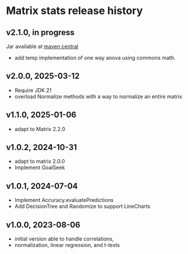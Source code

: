 # Matrix stats release history

## v2.1.0, in progress
Jar available at [maven central](https://repo1.maven.org/maven2/se/alipsa/matrix/matrix-stats/2.1.0/matrix-stats-2.1.0.jar)
- add temp implementation of one way anova using commons math.

## v2.0.0, 2025-03-12
- Require JDK 21
- overload Normalize methods with a way to normalize an entire matrix

## v1.1.0, 2025-01-06
- adapt to Matrix 2.2.0

## v1.0.2, 2024-10-31
- adapt to matrix 2.0.0
- Implement GoalSeek

## v1.0.1, 2024-07-04
- Implement Accuracy.evaluatePredictions
- Add DecisionTree and Randomize to support LineCharts

## v1.0.0, 2023-08-06
- initial version able to handle correlations,
- normalization, linear regression, and t-tests